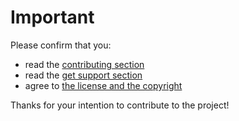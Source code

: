 # Important

Please confirm that you:

* read the [contributing section](https://github.com/34j/FairEmailFree#user-content-contributing)
* read the [get support section](https://github.com/34j/FairEmailFree/blob/master/FAQ.md#user-content-get-support)
* agree to [the license and the copyright](https://github.com/34j/FairEmailFree#user-content-license)

Thanks for your intention to contribute to the project!

